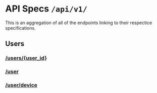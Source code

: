 # API Specs `/api/v1/`

This is an aggregation of all of the endpoints linking to their respectice specifications.

## Users

### [/users/{user_id}](/specs/users/users.md)
### [/user](/specs/user/user.md)
### [/user/device](/specs/user/device.md)
